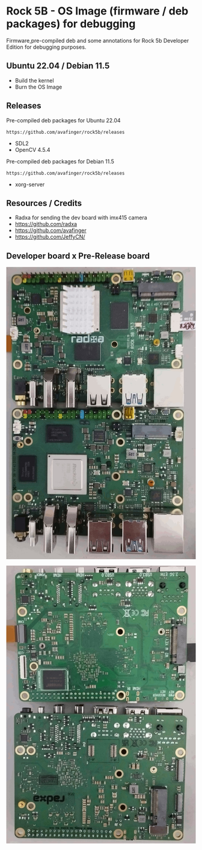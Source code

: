 # Rock 5B - OS Image (firmware / deb packages) for debugging

Firmware,pre-compiled deb and some annotations for Rock 5b Developer Edition for debugging purposes.

## Ubuntu 22.04 / Debian 11.5

* Build the kernel
* Burn the OS Image

## Releases


Pre-compiled deb packages for Ubuntu 22.04
    
    https://github.com/avafinger/rock5b/releases
    
* SDL2
* OpenCV 4.5.4    

Pre-compiled deb packages for Debian 11.5
    
    https://github.com/avafinger/rock5b/releases
    
* xorg-server


##  Resources / Credits

* Radxa for sending the dev board with imx415 camera
* https://github.com/radxa
* https://github.com/avafinger
* https://github.com/JeffyCN/
 

##  Developer board x  Pre-Release board

![front](https://github.com/avafinger/rock5b/raw/main/front.jpg)

![back](https://github.com/avafinger/rock5b/raw/main/back.jpg)
